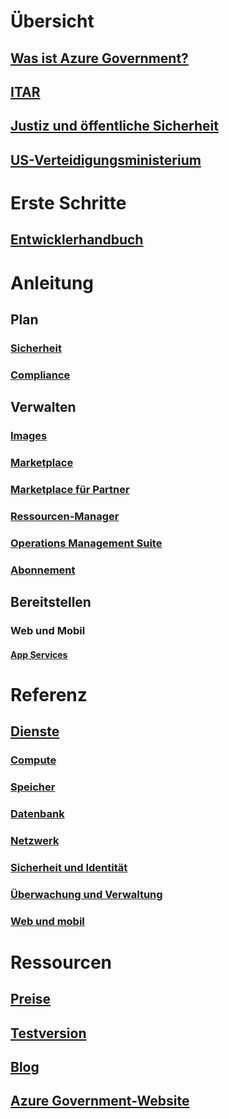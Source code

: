 # Übersicht
## [Was ist Azure Government?](../azure-government-overview.md?toc=%2fazure%2fazure-government%2ftoc.json)
## [ITAR](documentation-government-overview-itar.md)
## [Justiz und öffentliche Sicherheit](documentation-government-overview-jps.md)
## [US-Verteidigungsministerium](documentation-government-overview-dod.md)

# Erste Schritte
## [Entwicklerhandbuch](../azure-government-developer-guide.md?toc=%2fazure%2fazure-government%2ftoc.json)

# Anleitung
## Plan
### [Sicherheit](documentation-government-plan-security.md)
### [Compliance](documentation-government-plan-compliance.md)
## Verwalten
### [Images](../azure-government-image-gallery.md?toc=%2fazure%2fazure-government%2ftoc.json)
### [Marketplace](documentation-government-manage-marketplace.md)
### [Marketplace für Partner](documentation-government-manage-marketplace-partners.md)
### [Ressourcen-Manager](documentation-government-manage-azure-resource-manager.md)
### [Operations Management Suite](documentation-government-manage-oms.md)
### [Abonnement](documentation-government-manage-subscriptions.md)
## Bereitstellen
### Web und Mobil
#### [App Services](documentation-government-howto-deploy-webandmobile.md)

# Referenz
## [Dienste](documentation-government-services.md)
### [Compute](documentation-government-compute.md)
### [Speicher](documentation-government-services-storage.md)
### [Datenbank](documentation-government-services-database.md)
### [Netzwerk](documentation-government-networking.md)
### [Sicherheit und Identität](documentation-government-services-securityandidentity.md)
### [Überwachung und Verwaltung](documentation-government-services-monitoringandmanagement.md)
### [Web und mobil](documentation-government-services-webandmobile.md)

# Ressourcen
## [Preise](https://azure.microsoft.com/pricing/)
## [Testversion](https://azuregov.microsoft.com/trial/azuregovtrial)
## [Blog](https://blogs.msdn.microsoft.com/azuregov/)
## [Azure Government-Website](https://azure.microsoft.com/overview/clouds/government/)


<!--HONumber=Feb17_HO2-->



